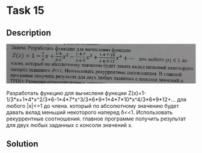 # Task 15

## Description

![Description](15_description.png)

Разработать функцию для вычисленя функции
Z(x)=1-1/3\*x+1\*4\*x^2/3\*6-1\*4\*7\*x^3/3\*6\*9+1\*4\*7\*10\*x^4/3\*6\*9\*12+... для любого |x|<=1 до члена. который по абсолютному значению будет давать вклад меньший некоторого наперед δ<<1. Использовать рекуррентные соотношения.  главное программе получить результат для двух любых заданных с консоли значений x.

## Solution

```C++

```
